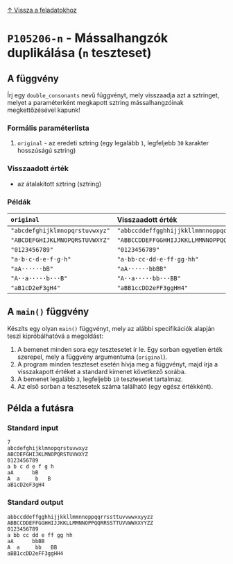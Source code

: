 
[↑ Vissza a feladatokhoz](./README.md)

# `P105206-n` - Mássalhangzók duplikálása (`n` teszteset)

## A függvény

Írj egy `double_consonants` nevű függvényt, mely visszaadja azt a sztringet, melyet a paraméterként megkapott sztring mássalhangzóinak megkettőzésével kapunk!

### Formális paraméterlista

1. `original` - az eredeti sztring (egy legalább `1`, legfeljebb `30` karakter hosszúságú sztring)

### Visszaadott érték

* az átalakított sztring (sztring)

### Példák

| `original` | Visszaadott érték | 
| :--- | :-- | 
| `"abcdefghijklmnopqrstuvwxyz"` | `"abbccddeffgghhijjkkllmmnnoppqqrrssttuvvwwxxyyzz"` | 
| `"ABCDEFGHIJKLMNOPQRSTUVWXYZ"` | `"ABBCCDDEFFGGHHIJJKKLLMMNNOPPQQRRSSTTUVVWWXXYYZZ"` | 
| `"0123456789"` | `"0123456789"` | 
| `"a·b·c·d·e·f·g·h"` | `"a·bb·cc·dd·e·ff·gg·hh"` | 
| `"aA······bB"` | `"aA······bbBB"` | 
| `"A··a·····b···B"` | `"A··a·····bb···BB"` | 
| `"aB1cD2eF3gH4"` | `"aBB1ccDD2eFF3ggHH4"` | 

## A `main()` függvény

Készíts egy olyan `main()` függvényt, mely az alábbi specifikációk alapján teszi kipróbálhatóvá a megoldást:

1. A bemenet minden sora egy tesztesetet ír le. Egy sorban egyetlen érték szerepel, mely a függvény argumentuma (`original`).
1. A program minden teszteset esetén hívja meg a függvényt, majd írja a visszakapott értéket a standard kimenet következő sorába.
1. A bemenet legalább `3`, legfeljebb `10` tesztesetet tartalmaz.
1. Az első sorban a tesztesetek száma található (egy egész értékként).

## Példa a futásra

### Standard input

```
7
abcdefghijklmnopqrstuvwxyz
ABCDEFGHIJKLMNOPQRSTUVWXYZ
0123456789
a b c d e f g h
aA      bB
A  a     b   B
aB1cD2eF3gH4
```

### Standard output

```
abbccddeffgghhijjkkllmmnnoppqqrrssttuvvwwxxyyzz
ABBCCDDEFFGGHHIJJKKLLMMNNOPPQQRRSSTTUVVWWXXYYZZ
0123456789
a bb cc dd e ff gg hh
aA      bbBB
A  a     bb   BB
aBB1ccDD2eFF3ggHH4
```